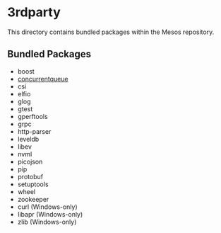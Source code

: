 # 3rdparty

This directory contains bundled packages within the Mesos repository.

## Bundled Packages

  - boost
  - [concurrentqueue](concurrentqueue.md)
  - csi
  - elfio
  - glog
  - gtest
  - gperftools
  - grpc
  - http-parser
  - leveldb
  - libev
  - nvml
  - picojson
  - pip
  - protobuf
  - setuptools
  - wheel
  - zookeeper
  - curl (Windows-only)
  - libapr (Windows-only)
  - zlib (Windows-only)

